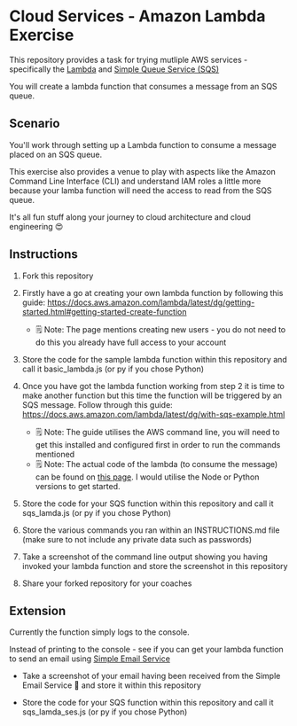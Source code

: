 # Cloud Services - Amazon Lambda Exercise

This repository provides a task for trying mutliple AWS services - specifically the [Lambda](https://aws.amazon.com/lambda/) and [Simple Queue Service (SQS)](https://aws.amazon.com/sqs/)

You will create a lambda function that consumes a message from an SQS queue.

## Scenario

You'll work through setting up a Lambda function to consume a message placed on an SQS queue.

This exercise also provides a venue to play with aspects like the Amazon Command Line Interface (CLI) and understand IAM roles a little more because your lamba function will need the access to read from the SQS queue. 

It's all fun stuff along your journey to cloud architecture and cloud engineering 😍

## Instructions

1. Fork this repository

2. Firstly have a go at creating your own lambda function by following this guide: https://docs.aws.amazon.com/lambda/latest/dg/getting-started.html#getting-started-create-function
    - 🗒️ Note: The page mentions creating new users - you do not need to do this you already have full access to your account

3. Store the code for the sample lambda function within this repository and call it basic_lambda.js (or py if you chose Python)

4. Once you have got the lambda function working from step 2 it is time to make another function but this time the function will be triggered by an SQS message. Follow through this guide: https://docs.aws.amazon.com/lambda/latest/dg/with-sqs-example.html
    - 🗒️ Note: The guide utilises the AWS command line, you will need to get this installed and configured first in order to run the commands mentioned
    - 🗒️ Note: The actual code of the lambda (to consume the message) can be found on [this page](https://docs.aws.amazon.com/lambda/latest/dg/with-sqs-create-package.html). I would utilise the Node or Python versions to get started.

5. Store the code for your SQS function within this repository and call it sqs_lamda.js (or py if you chose Python)

6. Store the various commands you ran within an INSTRUCTIONS.md file (make sure to not include any private data such as passwords)

7. Take a screenshot of the command line output showing you having invoked your lambda function and store the screenshot in this repository

8. Share your forked repository for your coaches

## Extension

Currently the function simply logs to the console.

Instead of printing to the console - see if you can get your lambda function to send an email using [Simple Email Service](https://aws.amazon.com/ses/)

* Take a screenshot of your email having been received from the Simple Email Service 🎉 and store it within this repository

* Store the code for your SQS function within this repository and call it sqs_lamda_ses.js (or py if you chose Python)

